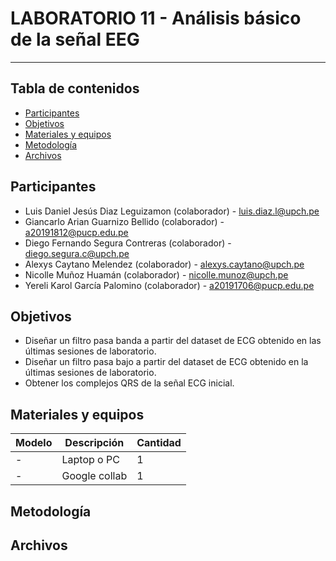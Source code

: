 # LABORATORIO 11 -  Análisis básico de la señal EEG
------------------------------------------------

## Tabla de contenidos
- [Participantes](#Participantes)
- [Objetivos](#Objetivos)
- [Materiales y equipos](#Materiales-y-equipos)
- [Metodología](#Metodología)
- [Archivos](#Archivos)

## Participantes <br />
- Luis Daniel Jesús Diaz Leguizamon (colaborador) - luis.diaz.l@upch.pe <br />
- Giancarlo Arian Guarnizo Bellido (colaborador) - a20191812@pucp.edu.pe <br />
- Diego Fernando Segura Contreras (colaborador) - diego.segura.c@upch.pe <br />
- Alexys Caytano Melendez (colaborador) - alexys.caytano@upch.pe <br />
- Nicolle Muñoz Huamán (colaborador) - nicolle.munoz@upch.pe <br />
- Yereli Karol García Palomino (colaborador) - a20191706@pucp.edu.pe <br />

## Objetivos <br />
- Diseñar un filtro pasa banda a partir del dataset de ECG obtenido en las últimas sesiones de laboratorio.
- Diseñar un filtro pasa bajo a partir del dataset de ECG obtenido en la últimas sesiones de laboratorio.
- Obtener los complejos QRS de la señal ECG inicial.

## Materiales y equipos <br />
| Modelo         | Descripción       | Cantidad |
| ---            |     ---           |  ---     |
| -              | Laptop o PC       |     1    |
|    -           |    Google collab  |     1    |

## Metodología <br />

## Archivos <br />
